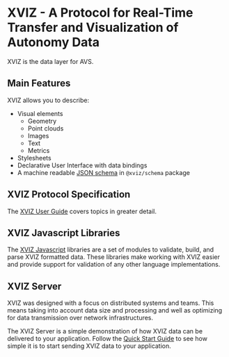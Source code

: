 # XVIZ - A Protocol for Real-Time Transfer and Visualization of Autonomy Data

XVIZ is the data layer for AVS.

## Main Features

XVIZ allows you to describe:

- Visual elements
  - Geometry
  - Point clouds
  - Images
  - Text
  - Metrics
- Stylesheets
- Declarative User Interface with data bindings
- A machine readable [JSON schema](http://json-schema.org/) in `@xviz/schema` package

## XVIZ Protocol Specification

The [XVIZ User Guide](TODO) covers topics in greater detail.

## XVIZ Javascript Libraries

The [XVIZ Javascript](TODO) libraries are a set of modules to validate, build, and parse XVIZ
formatted data. These libraries make working with XVIZ easier and provide support for validation of
any other language implementations.

## XVIZ Server

XVIZ was designed with a focus on distributed systems and teams. This means taking into account data
size and processing and well as optimizing for data transmission over network infrastructures.

The XVIZ Server is a simple demonstration of how XVIZ data can be delivered to your application.
Follow the [Quick Start Guide](TODO) to see how simple it is to start sending XVIZ data to your
application.
